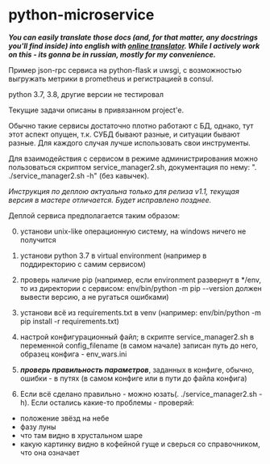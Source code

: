 # python-microservice

***You can easily translate those docs (and, for that matter, any docstrings you'll find inside) into english with [online translator](https://translate.google.com/#view=home&op=translate&sl=ru&tl=en).
While I actively work on this - its gonna be in russian, mostly for my convenience.***

Пример json-rpc сервиса на python-flask и uwsgi, с возможностью выгружать метрики в prometheus и
регистрацией в consul.

python 3.7, 3.8, другие версии не тестировал

Текущие задачи описаны в привязанном project'е.
  
Обычно такие сервисы достаточно плотно работают с БД, однако, тут этот аспект опущен, т.к. СУБД бывают разные, и ситуации бывают разные. Для каждого случая лучше использовать свои инструменты.

Для взаимодействия с сервисом в режиме администрирования можно пользоваться скриптом service_manager2.sh, документация по нему: ". ./service_manager2.sh -h" (без кавычек).

_Инструкция по деплою актуальна только для релиза v1.1, текущая версия в мастере отличается. Будет исправлено позднее._

Деплой сервиса предполагается таким образом:

0) установи unix-like операционную систему, на windows ничего не получится

1) установи python 3.7 в virtual environment (например в поддиректорию с самим сервисом)

2) проверь наличие pip (например, если environment развернут в */env, то из директории с сервисом: env/bin/python -m pip --version должен вывести версию, а не ругаться ошибками)

3) установи всё из requirements.txt в venv (например: env/bin/python -m pip install -r requirements.txt)

4) настрой конфигурационный файл; в скрипте service_manager2.sh в переменной config_filename (в самом начале) записан путь до него, образец конфига - env_wars.ini

5) ***проверь правильность параметров***, заданных в конфиге, обычно, ошибки - в путях (в самом конфиге или в пути до файла конфига)

6) Если всё сделано правильно - можно юзать(. ./service_manager2.sh -h). Если остались какие-то проблемы - проверяй:

 * положение звёзд на небе
 * фазу луны
 * что там видно в хрустальном шаре
 * какую картинку видно в кофейной гуще и сверься со справочником, что она означает
